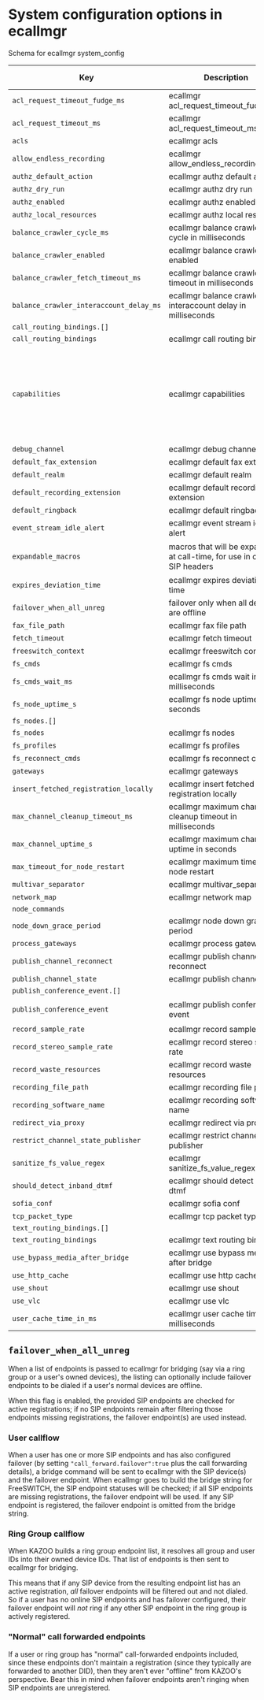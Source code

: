 
# System configuration options in ecallmgr

Schema for ecallmgr system_config



Key | Description | Type | Default | Required | Support Level
--- | ----------- | ---- | ------- | -------- | -------------
`acl_request_timeout_fudge_ms` | ecallmgr acl_request_timeout_fudge_ms | `integer()` | `100` | `false` |
`acl_request_timeout_ms` | ecallmgr acl_request_timeout_ms | `integer()` | `2000` | `false` |
`acls` | ecallmgr acls | `object()` | `{}` | `false` |
`allow_endless_recording` | ecallmgr allow_endless_recording | `boolean()` | `false` | `false` |
`authz_default_action` | ecallmgr authz default action | `string()` | `deny` | `false` |
`authz_dry_run` | ecallmgr authz dry run | `boolean()` | `false` | `false` |
`authz_enabled` | ecallmgr authz enabled | `boolean()` | `false` | `false` |
`authz_local_resources` | ecallmgr authz local resources | `boolean()` | `false` | `false` |
`balance_crawler_cycle_ms` | ecallmgr balance crawler cycle in milliseconds | `integer()` | `60000` | `false` |
`balance_crawler_enabled` | ecallmgr balance crawler enabled | `boolean()` | `false` | `false` |
`balance_crawler_fetch_timeout_ms` | ecallmgr balance crawler fetch timeout in milliseconds | `integer()` | `10000` | `false` |
`balance_crawler_interaccount_delay_ms` | ecallmgr balance crawler interaccount delay in milliseconds | `integer()` | `10` | `false` |
`call_routing_bindings.[]` |   | `string()` |   | `false` |
`call_routing_bindings` | ecallmgr call routing bindings | `array(string())` | `["context_2"]` | `false` |
`capabilities` | ecallmgr capabilities | `array(object())` | `["{"capability":"conference","is_loaded":false,"module":"mod_conference"}", "{"capability":"channel_move","is_loaded":false,"module":"mod_channel_move"}", "{"capability":"http_cache","is_loaded":false,"module":"mod_http_cache"}", "{"capability":"dialplan","is_loaded":false,"module":"mod_dptools"}", "{"capability":"sip","is_loaded":false,"module":"mod_sofia"}", "{"capability":"fax","is_loaded":false,"module":"mod_spandsp"}", "{"capability":"tts","is_loaded":false,"module":"mod_flite"}", "{"capability":"freetdm","is_loaded":false,"module":"mod_freetdm"}", "{"capability":"skype","is_loaded":false,"module":"mod_skypopen"}", "{"capability":"xmpp","is_loaded":false,"module":"mod_dingaling"}", "{"capability":"skinny","is_loaded":false,"module":"mod_skinny"}", "{"capability":"sms","is_loaded":false,"module":"mod_sms"}"]` | `false` |
`debug_channel` | ecallmgr debug channel | `boolean()` | `false` | `false` |
`default_fax_extension` | ecallmgr default fax extension | `string()` | `.tiff` | `false` |
`default_realm` | ecallmgr default realm | `string()` | `nodomain.com` | `false` |
`default_recording_extension` | ecallmgr default recording extension | `string()` | `.mp3` | `false` |
`default_ringback` | ecallmgr default ringback | `string()` | `%(2000,4000,440,480)` | `false` |
`event_stream_idle_alert` | ecallmgr event stream idle alert | `integer()` | `0` | `false` |
`expandable_macros` | macros that will be expanded at call-time, for use in custom SIP headers | `object()` | `{"{reseller_id}":"${ecallmgr_Reseller-ID}","{caller_id_number}":"${caller_id_number}","{caller_id_name}":"${caller_id_name}","{billing_id}":"${ecallmgr_Billing-ID}","{account_id}":"${ecallmgr_Account-ID}"}` | `false` |
`expires_deviation_time` | ecallmgr expires deviation time | `integer()` | `180` | `false` |
`failover_when_all_unreg` | failover only when all devices are offline | `boolean()` | `false` | `false` |
`fax_file_path` | ecallmgr fax file path | `string()` | `/tmp/` | `false` |
`fetch_timeout` | ecallmgr fetch timeout | `integer()` | `2600` | `false` |
`freeswitch_context` | ecallmgr freeswitch context | `string()` | `context_2` | `false` |
`fs_cmds` | ecallmgr fs cmds | `array(object())` | `["{"load":"mod_sofia"}", "{"reloadacl":""}"]` | `false` |
`fs_cmds_wait_ms` | ecallmgr fs cmds wait in milliseconds | `integer()` | `5000` | `false` |
`fs_node_uptime_s` | ecallmgr fs node uptime in seconds | `integer()` | `600` | `false` |
`fs_nodes.[]` |   | `string()` |   | `false` |
`fs_nodes` | ecallmgr fs nodes | `array(string())` | `[]` | `false` |
`fs_profiles` | ecallmgr fs profiles | `object()` | `{}` | `false` |
`fs_reconnect_cmds` | ecallmgr fs reconnect cmds | `array(object())` |   | `false` |
`gateways` | ecallmgr gateways | `object()` | `{}` | `false` |
`insert_fetched_registration_locally` | ecallmgr insert fetched registration locally | `boolean()` | `false` | `false` |
`max_channel_cleanup_timeout_ms` | ecallmgr maximum channel cleanup timeout in milliseconds | `integer()` | `60000` | `false` |
`max_channel_uptime_s` | ecallmgr maximum channel uptime in seconds | `integer()` | `0` | `false` |
`max_timeout_for_node_restart` | ecallmgr maximum timeout for node restart | `integer()` | `10000` | `false` |
`multivar_separator` | ecallmgr multivar_separator | `string()` | `~` | `false` |
`network_map` | ecallmgr network map | `object()` | `{}` | `false` |
`node_commands` |   |   |   | `false` |
`node_down_grace_period` | ecallmgr node down grace period | `integer()` | `10000` | `false` |
`process_gateways` | ecallmgr process gateways | `boolean()` | `false` | `false` |
`publish_channel_reconnect` | ecallmgr publish channel reconnect | `boolean()` | `false` | `false` |
`publish_channel_state` | ecallmgr publish channel state | `boolean()` | `true` | `false` |
`publish_conference_event.[]` |   | `string()` |   | `false` |
`publish_conference_event` | ecallmgr publish conference event | `array(string())` | `["conference-create", "conference-destroy", "lock", "unlock", "add-member", "del-member", "stop-talking", "start-talking", "mute-member", "unmute-member", "deaf-member", "undeaf-member"]` | `false` |
`record_sample_rate` | ecallmgr record sample rate | `integer()` | `8000` | `false` |
`record_stereo_sample_rate` | ecallmgr record stereo sample rate | `integer()` | `16000` | `false` |
`record_waste_resources` | ecallmgr record waste resources | `boolean()` | `false` | `false` |
`recording_file_path` | ecallmgr recording file path | `string()` | `/tmp/` | `false` |
`recording_software_name` | ecallmgr recording software name | `string()` | `2600Hz, Inc.'s Kazoo` | `false` |
`redirect_via_proxy` | ecallmgr redirect via proxy | `boolean()` | `true` | `false` |
`restrict_channel_state_publisher` | ecallmgr restrict channel state publisher | `boolean()` | `false` | `false` |
`sanitize_fs_value_regex` | ecallmgr sanitize_fs_value_regex | `string()` | `[^0-9\w\s-]` | `false` |
`should_detect_inband_dtmf` | ecallmgr should detect inband dtmf | `boolean()` | `false` | `false` |
`sofia_conf` | ecallmgr sofia conf | `boolean()` |   | `false` |
`tcp_packet_type` | ecallmgr tcp packet type | `integer()` | `2` | `false` |
`text_routing_bindings.[]` |   | `string()` |   | `false` |
`text_routing_bindings` | ecallmgr text routing bindings | `array(string())` | `["context_2"]` | `false` |
`use_bypass_media_after_bridge` | ecallmgr use bypass media after bridge | `boolean()` | `false` | `false` |
`use_http_cache` | ecallmgr use http cache | `boolean()` | `true` | `false` |
`use_shout` | ecallmgr use shout | `boolean()` | `false` | `false` |
`use_vlc` | ecallmgr use vlc | `boolean()` | `false` | `false` |
`user_cache_time_in_ms` | ecallmgr user cache time in in milliseconds | `integer()` | `3600000` | `false` |


## `failover_when_all_unreg`

When a list of endpoints is passed to ecallmgr for bridging (say via a ring group or a user's owned devices), the listing can optionally include failover endpoints to be dialed if a user's normal devices are offline.

When this flag is enabled, the provided SIP endpoints are checked for active registrations; if no SIP endpoints remain after filtering those endpoints missing registrations, the failover endpoint(s) are used instead.

### User callflow

When a user has one or more SIP endpoints and has also configured failover (by setting `"call_forward.failover":true` plus the call forwarding details), a bridge command will be sent to ecallmgr with the SIP device(s) and the failover endpoint. When ecallmgr goes to build the bridge string for FreeSWITCH, the SIP endpoint statuses will be checked; if all SIP endpoints are missing registrations, the failover endpoint will be used. If any SIP endpoint is registered, the failover endpoint is omitted from the bridge string.

### Ring Group callflow

When KAZOO builds a ring group endpoint list, it resolves all group and user IDs into their owned device IDs. That list of endpoints is then sent to ecallmgr for bridging.

This means that if any SIP device from the resulting endpoint list has an active registration, *all* failover endpoints will be filtered out and not dialed. So if a user has no online SIP endpoints and has failover configured, their failover endpoint will *not* ring if any other SIP endpoint in the ring group is actively registered.

### "Normal" call forwarded endpoints

If a user or ring group has "normal" call-forwarded endpoints included, since these endpoints don't maintain a registration (since they typically are forwarded to another DID), then they aren't ever "offline" from KAZOO's perspective. Bear this in mind when failover endpoints aren't ringing when SIP endpoints are unregistered.
